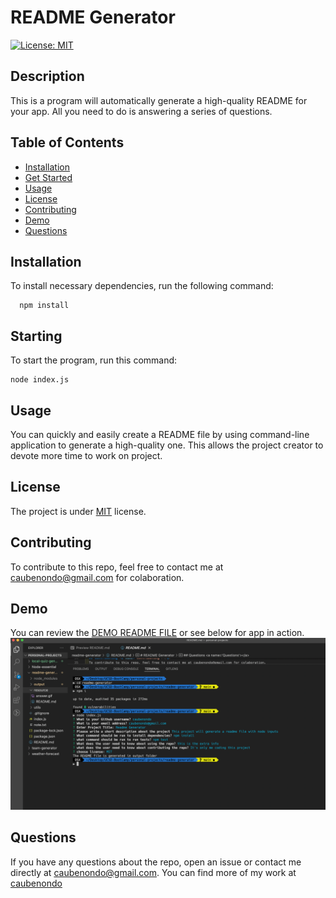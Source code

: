 # README Generator

[![License: MIT](https://img.shields.io/badge/License-MIT-yellow.svg)](https://opensource.org/licenses/MIT)

## Description

This is a program will automatically generate a high-quality README for your app. All you need to do is answering a series of questions.

## Table of Contents

-   [Installation](#Installation)
-   [Get Started](#Starting)
-   [Usage](#Usage)
-   [License](#License)
-   [Contributing](#Contributing)
-   [Demo](#Example)
-   [Questions](#Questions)

## Installation <a name='Installation'></a>

To install necessary dependencies, run the following command:

```
  npm install
```

## Starting <a name='Starting'></a>

To start the program, run this command:

```
node index.js
```

## Usage <a name='Usage'></a>

You can quickly and easily create a README file by using command-line application to generate a high-quality one. This allows the project creator to devote more time to work on project.

## License <a name='License'></a>

The project is under [MIT](https://opensource.org/licenses/MIT) license.

## Contributing <a name='Contributing'></a>

To contribute to this repo, feel free to contact me at caubenondo@gmail.com for colaboration.

## Demo <a name='Example'></a>

You can review the [DEMO README FILE](https://github.com/caubenondo/readme-generator/blob/main/output/readme.md) or see below for app in action.
[![Demo](./resource/Demo.png)](https://www.youtube.com/watch?v=4OBO_FPZVj0&ab_channel=HaiDuong)

## Questions <a name='Questions'></a>

If you have any questions about the repo, open an issue or contact me directly at caubenondo@gmail.com.
You can find more of my work at [caubenondo](https://github.com/caubenondo)
